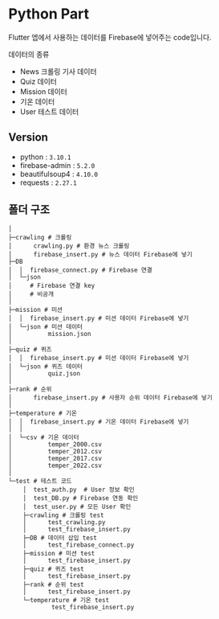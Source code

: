 # Python Part
Flutter 엡에서 사용하는 데이터를 Firebase에 넣어주는 code입니다.

데이터의 종류
- News 크롤링 기사 데이터
- Quiz 데이터
- Mission 데이터
- 기온 데이터
- User 테스트 데이터

## Version
- python : `3.10.1`
- firebase-admin : `5.2.0`
- beautifulsoup4 : `4.10.0`
- requests : `2.27.1`

## 폴더 구조
```text
│
├─crawling # 크롤링 
│      crawling.py # 환경 뉴스 크롤링
│      firebase_insert.py # 뉴스 데이터 Firebase에 넣기
├─DB
│  │  firebase_connect.py # Firebase 연결
│  └─json
│     # Firebase 연결 key
│     # 비공개
│ 
├─mission # 미션
│  │  firebase_insert.py # 미션 데이터 Firebase에 넣기
│  └─json # 미션 데이터
│          mission.json
│ 
├─quiz # 퀴즈
│  │  firebase_insert.py # 미션 데이터 Firebase에 넣기
│  └─json # 퀴즈 데이터
│          quiz.json
│ 
├─rank # 순위
│      firebase_insert.py # 사용자 순위 데이터 Firebase에 넣기
│ 
├─temperature # 기온
│  │  firebase_insert.py # 기온 데이터 Firebase에 넣기
│  │ 
│  └─csv # 기온 데이터
│          temper_2000.csv
│          temper_2012.csv
│          temper_2017.csv
│          temper_2022.csv
│
└─test # 테스트 코드
    │  test_auth.py  # User 정보 확인
    │  test_DB.py # Firebase 연동 확인
    │  test_user.py # 모든 User 확인
    ├─crawling # 크롤링 test
    │      test_crawling.py
    │      test_firebase_insert.py
    ├─DB # 데이터 삽입 test
    │      test_firebase_connect.py
    ├─mission # 미션 test
    │      test_firebase_insert.py
    ├─quiz # 퀴즈 test  
    │      test_firebase_insert.py
    ├─rank # 순위 test  
    │      test_firebase_insert.py
    └─temperature # 기온 test  
            test_firebase_insert.py
```
